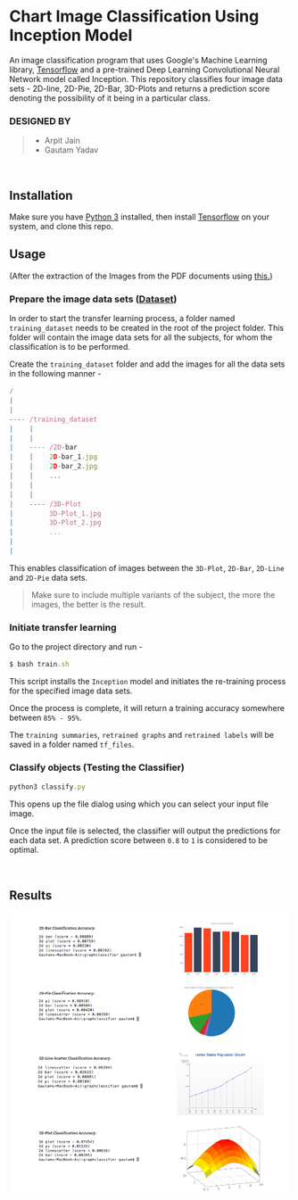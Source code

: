 # Chart Image Classification Using Inception Model
An image classification program that uses Google's Machine Learning library, [Tensorflow](https://www.tensorflow.org/) and a pre-trained Deep Learning Convolutional Neural Network model called Inception. This repository classifies four image data sets - 2D-line, 2D-Pie, 2D-Bar, 3D-Plots and returns a prediction score denoting the possibility of it being in a particular class.
<br/>

### DESIGNED BY

>- Arpit Jain<BR>
>- Gautam Yadav<BR>
<br/>
  
## Installation
Make sure you have [Python 3](https://www.python.org/downloads/) installed, then install [Tensorflow](https://www.tensorflow.org/install/) on your system, and clone this repo.
<br/>

## Usage 
(After the extraction of the Images from the PDF documents using [this.](https://github.com/arpitjainds/Extract-PDF-Images))

### Prepare the image data sets ([Dataset](https://drive.google.com/open?id=15c5L_29GytEf60fj1zgO2d3zJZIOVXpp))
In order to start the transfer learning process, a folder named ``training_dataset`` needs to be created in the root of the project folder. This folder will contain the image data sets for all the subjects, for whom the classification is to be performed.

Create the ``training_dataset`` folder and add the images for all the data sets in the following manner -

```javascript
/
|
|
---- /training_dataset
|    |
|    |
|    ---- /2D-bar
|    |    2D-bar_1.jpg
|    |    2D-bar_2.jpg
|    |    ...
|    |
|    |
|    ---- /3D-Plot
|         3D-Plot_1.jpg
|         3D-Plot_2.jpg
|         ...
|
|     
```
This enables classification of images between the ``3D-Plot``, ``2D-Bar``, ``2D-Line`` and ``2D-Pie`` data sets.

> Make sure to include multiple variants of the subject, the more the images, the better is the result.

### Initiate transfer learning
Go to the project directory and run -

```javascript
$ bash train.sh
```
This script installs the ``Inception`` model and initiates the re-training process for the specified image data sets.

Once the process is complete, it will return a training accuracy somewhere between ``85% - 95%``.

The ``training summaries``, ``retrained graphs`` and ``retrained labels`` will be saved in a folder named ``tf_files``.

### Classify objects (Testing the Classifier)

```javascript
python3 classify.py
```

This opens up the file dialog using which you can select your input file image.

Once the input file is selected, the classifier will output the predictions for each data set. A prediction score between ``0.8`` to ``1`` is considered to be optimal.

<br/>

## Results
![Classification test results](images/results.png)<br>

<br/>
